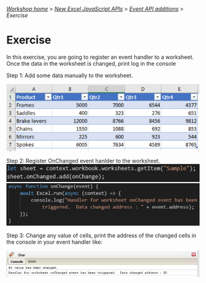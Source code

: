 _[Workshop home](../../index.md)_  >  _[New Excel JavaScript APIs](../index.md)_ > _[Event API additions](index.md)_ > _Exercise_

# Exercise

In this exercise, you are going to register an event handler to a worksheet. Once the data in the worksheet is changed, print log in the console

Step 1: Add some data manually to the worksheet.

![Add Sample Data](images/add_sample_data.png)

Step 2: Register OnChanged event hanlder to the worksheet.
![Register an event handler](images/registration.png)
![Add a callback to handle the event](images/event_handler.png)

Step 3: Change any value of cells, print the address of the changed cells in the console in your event handler like:

![Output examples](images/output.png)
